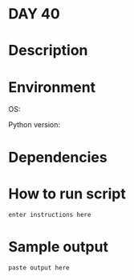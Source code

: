 
# DAY 40

# Description

# Environment
OS:

Python version:

# Dependencies

# How to run script
```
enter instructions here
```

# Sample output
```
paste output here
```

